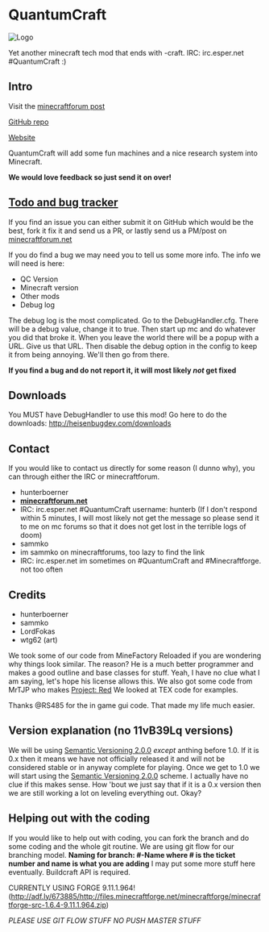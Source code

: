 # QuantumCraft

![Logo](http://i.imgur.com/h6cUsrb.png)

Yet another minecraft tech mod that ends with -craft.
IRC: irc.esper.net #QuantumCraft :)

## Intro
Visit the [minecraftforum post](http://www.minecraftforum.net/topic/1891103-162-quantumcraft-wip/)

[GitHub repo](https://github.com/heisenbugdev/quantumcraft)

[Website](http://heisenbugdev.com)

QuantumCraft will add some fun machines and a nice research system into Minecraft.

**We would love feedback so just send it on over!**

## **[Todo and bug tracker](https://github.com/QuantumCraft/QuantumCraft/issues?state=open)**

If you find an issue you can either submit it on GitHub which would be the best, fork it fix it and send us a PR, or lastly send us a PM/post on [minecraftforum.net](http://www.minecraftforum.net/user/1122448-hunterboerner/)

If you do find a bug we may need you to tell us some more info. The info we will need is here:

 - QC Version
 - Minecraft version
 - Other mods
 - Debug log

The debug log is the most complicated. Go to the DebugHandler.cfg. There will be a debug value, change it to true. Then start up mc and do whatever you did that broke it. When you leave the world there will be a popup with a URL. Give us that URL. Then disable the debug option in the config to keep it from being annoying. We'll then go from there.

**If you find a bug and do not report it, it will most likely _not_ get fixed**

## Downloads

You MUST have DebugHandler to use this mod!
Go here to do the downloads: http://heisenbugdev.com/downloads

## Contact

If you would like to contact us directly for some reason (I dunno why), you can through either the IRC or minecraftforum.

 - hunterboerner
  - **[minecraftforum.net](http://www.minecraftforum.net/user/1122448-hunterboerner/)**
  - IRC: irc.esper.net #QuantumCraft username: hunterb (If I don't respond within 5 minutes, I will most likely not get the message so please send it to me on mc forums so that it does not get lost in the terrible logs of doom)
 - sammko
  - im sammko on minecraftforums, too lazy to find the link
  - IRC: irc.esper.net im sometimes on #QuantumCraft and #Minecraftforge. not too often

## Credits

- hunterboerner
- sammko
- LordFokas
- wtg62 (art)

We took some of our code from MineFactory Reloaded if you are wondering why things look similar. The reason? He is a much better programmer and makes a good outline and base classes for stuff. Yeah, I have no clue what I am saying, let's hope his license allows this.
We also got some code from MrTJP who makes [Project: Red](https://github.com/MrTJP/ProjectRed)
We looked at TEX code for examples.

Thanks @RS485 for the in game gui code. That made my life much easier.


## Version explanation (no 11vB39Lq versions)

We will be using [Semantic Versioning 2.0.0](http://semver.org/) _except_ anthing before 1.0. If it is 0.x then it means we have not officially released it and will not be considered stable or in anyway complete for playing. Once we get to 1.0 we will start using the [Semantic Versioning 2.0.0](http://semver.org/) scheme. I actually have no clue if this makes sense. How 'bout we just say that if it is a 0.x version then we are still working a lot on leveling everything out. Okay?

## Helping out with the coding

If you would like to help out with coding, you can fork the branch and do some coding and the whole git routine. We are using git flow for our branching model. **Naming for branch: #-Name where # is the ticket number and name is what you are adding** I may put some more stuff here eventually.
Buildcraft API is required.

CURRENTLY USING FORGE 9.11.1.964! (http://adf.ly/673885/http://files.minecraftforge.net/minecraftforge/minecraftforge-src-1.6.4-9.11.1.964.zip)

_PLEASE USE GIT FLOW STUFF NO PUSH MASTER STUFF_
